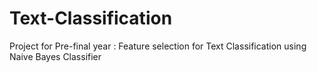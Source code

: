 # Text-Classification
Project for Pre-final year : Feature selection for Text Classification using Naive Bayes Classifier 
